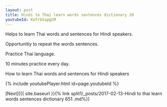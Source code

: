 ```yaml
---
layout: post
title: Hindi to Thai learn words sentences dictionary 20 
youtubeId: KofrbSapgCM
---
```

 
 
Helps to learn Thai words and sentences for Hindi speakers.

Opportunitiy to repeat the words sentences. 

Practice Thai language. 
 
10 minutes practice every day. 
 
How to learn Thai words and sentences for Hindi speakers 
 
{% include youtubePlayer.html id=page.youtubeId %}
 
 
[Next]({{ site.baseurl }}{% link  split1/_posts/2017-02-13-Hindi to thai learn words sentences dictionary 651 .md%})
 
